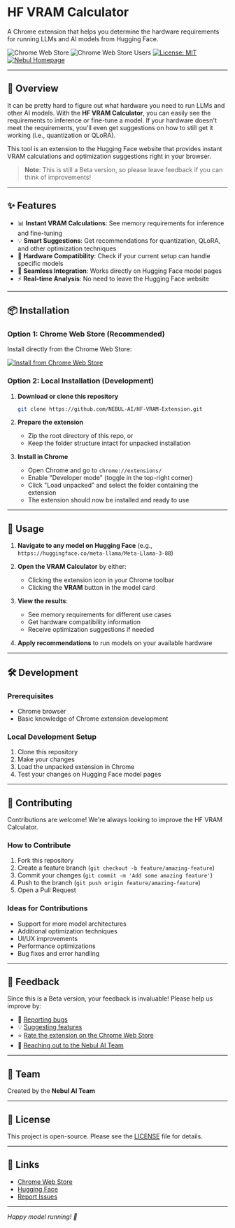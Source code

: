 # HF VRAM Calculator

A Chrome extension that helps you determine the hardware requirements for running LLMs and AI models from Hugging Face.

![Chrome Web Store](https://img.shields.io/chrome-web-store/v/bioohacjdieeliinbpocpdhpdapfkhal?style=flat-square)
![Chrome Web Store Users](https://img.shields.io/chrome-web-store/users/bioohacjdieeliinbpocpdhpdapfkhal?style=flat-square)
[![License: MIT](https://img.shields.io/badge/License-MIT-yellow.svg?style=flat-square)](LICENSE)
[![Nebul Homepage](https://img.shields.io/badge/By-Nebul-f20?style=flat-square&labelColor=555&logo=data:image/svg+xml;base64,PD94bWwgdmVyc2lvbj0iMS4wIiBlbmNvZGluZz0iVVRGLTgiPz4KPHN2ZyB4bWxucz0iaHR0cDovL3d3dy53My5vcmcvMjAwMC9zdmciIHZpZXdCb3g9IjY1MCAwIDIxMCAxNzAiPjxwYXRoIGZpbGw9IiNmMjAiIGQ9Ik04MDYsMjkuNXY4NS45bC03NC4yLTc0LjNoMGMtMTcuMy0xNy4zLTQ1LjUtMTcuMy02Mi44LDAtOC43LDguNy0xMywyMC0xMywzMS40aDB2OTYuMWg1My4ydi03NC44bDc0LjgsNzQuOGg3NS4zbC01MS44LTUxLjhjMjguNy0uOCw1MS44LTI0LjMsNTEuOC01My4yaDBWMjkuNmgtNTMuMloiLz48L3N2Zz4=&logoWidth=35)](https://nebul.com)

---

## 🚀 Overview

It can be pretty hard to figure out what hardware you need to run LLMs and other AI models. With the **HF VRAM Calculator**, you can easily see the requirements to inference or fine-tune a model. If your hardware doesn't meet the requirements, you'll even get suggestions on how to still get it working (i.e., quantization or QLoRA).

This tool is an extension to the Hugging Face website that provides instant VRAM calculations and optimization suggestions right in your browser.

> **Note**: This is still a Beta version, so please leave feedback if you can think of improvements!

---

## ✨ Features

- 📊 **Instant VRAM Calculations**: See memory requirements for inference and fine-tuning
- 💡 **Smart Suggestions**: Get recommendations for quantization, QLoRA, and other optimization techniques
- 🔧 **Hardware Compatibility**: Check if your current setup can handle specific models
- 🎯 **Seamless Integration**: Works directly on Hugging Face model pages
- ⚡ **Real-time Analysis**: No need to leave the Hugging Face website

---

## 📦 Installation

### Option 1: Chrome Web Store (Recommended)

Install directly from the Chrome Web Store:

[![Install from Chrome Web Store](https://img.shields.io/badge/Install-Chrome%20Web%20Store-blue?style=for-the-badge&logo=googlechrome)](https://chromewebstore.google.com/detail/bioohacjdieeliinbpocpdhpdapfkhal?utm_source=item-share-cb)

### Option 2: Local Installation (Development)

1. **Download or clone this repository**
   ```bash
   git clone https://github.com/NEBUL-AI/HF-VRAM-Extension.git
   ```

2. **Prepare the extension**
   - Zip the root directory of this repo, or
   - Keep the folder structure intact for unpacked installation

3. **Install in Chrome**
   - Open Chrome and go to `chrome://extensions/`
   - Enable "Developer mode" (toggle in the top-right corner)
   - Click "Load unpacked" and select the folder containing the extension
   - The extension should now be installed and ready to use

---

## 🎯 Usage

1. **Navigate to any model on Hugging Face** (e.g., `https://huggingface.co/meta-llama/Meta-Llama-3-8B`)

2. **Open the VRAM Calculator** by either:
   - Clicking the extension icon in your Chrome toolbar
   - Clicking the **VRAM** button in the model card

3. **View the results**:
   - See memory requirements for different use cases
   - Get hardware compatibility information
   - Receive optimization suggestions if needed

4. **Apply recommendations** to run models on your available hardware

---

## 🛠️ Development

### Prerequisites
- Chrome browser
- Basic knowledge of Chrome extension development

### Local Development Setup
1. Clone this repository
2. Make your changes
3. Load the unpacked extension in Chrome
4. Test your changes on Hugging Face model pages

---

## 🤝 Contributing

Contributions are welcome! We're always looking to improve the HF VRAM Calculator.

### How to Contribute
1. Fork this repository
2. Create a feature branch (`git checkout -b feature/amazing-feature`)
3. Commit your changes (`git commit -m 'Add some amazing feature'`)
4. Push to the branch (`git push origin feature/amazing-feature`)
5. Open a Pull Request

### Ideas for Contributions
- Support for more model architectures
- Additional optimization techniques
- UI/UX improvements
- Performance optimizations
- Bug fixes and error handling

---

## 📝 Feedback

Since this is a Beta version, your feedback is invaluable! Please help us improve by:

- 🐛 [Reporting bugs](https://github.com/NEBUL-AI/HF-VRAM-Extension/issues)
- 💡 [Suggesting features](https://github.com/NEBUL-AI/HF-VRAM-Extension/issues)
- ⭐ [Rate the extension on the Chrome Web Store](https://chromewebstore.google.com/detail/hugging-face-vram-calcula/bioohacjdieeliinbpocpdhpdapfkhal/reviews)
- 📧 [Reaching out to the Nebul AI Team](mailto:engineering@nebul.com)

---

## 👥 Team

Created by the **Nebul AI Team**

---

## 📄 License

This project is open-source. Please see the [LICENSE](LICENSE) file for details.

---

## 🔗 Links

- [Chrome Web Store](https://chromewebstore.google.com/detail/bioohacjdieeliinbpocpdhpdapfkhal?utm_source=item-share-cb)
- [Hugging Face](https://huggingface.co/)
- [Report Issues](https://github.com/NEBUL-AI/HF-VRAM-Extension/issues)

---

*Happy model running! 🚀*
